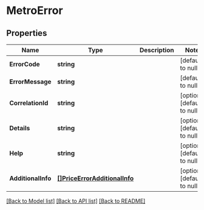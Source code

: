 # MetroError

## Properties
Name | Type | Description | Notes
------------ | ------------- | ------------- | -------------
**ErrorCode** | **string** |  | [default to null]
**ErrorMessage** | **string** |  | [default to null]
**CorrelationId** | **string** |  | [optional] [default to null]
**Details** | **string** |  | [optional] [default to null]
**Help** | **string** |  | [optional] [default to null]
**AdditionalInfo** | [**[]PriceErrorAdditionalInfo**](PriceError_additionalInfo.md) |  | [optional] [default to null]

[[Back to Model list]](../README.md#documentation-for-models) [[Back to API list]](../README.md#documentation-for-api-endpoints) [[Back to README]](../README.md)

